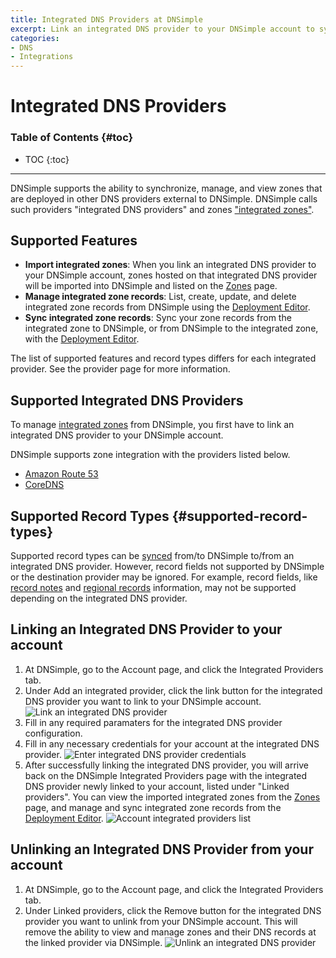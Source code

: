 ```yaml
---
title: Integrated DNS Providers at DNSimple
excerpt: Link an integrated DNS provider to your DNSimple account to synchronize, manage, and view zones at other authoritative DNS providers within DNSimple.
categories:
- DNS
- Integrations
---
```


# Integrated DNS Providers

### Table of Contents {#toc}

* TOC
{:toc}

---

DNSimple supports the ability to synchronize, manage, and view zones that are deployed in other DNS providers external to DNSimple. DNSimple calls such providers "integrated DNS providers" and zones ["integrated zones"](/articles/managing-integrated-zones).

## Supported Features

- **Import integrated zones**: When you link an integrated DNS provider to your DNSimple account, zones hosted on that integrated DNS provider will be imported into DNSimple and listed on the [Zones](/articles/managing-integrated-zones) page.
- **Manage integrated zone records**: List, create, update, and delete integrated zone records from DNSimple using the [Deployment Editor](/articles/deployment-editor).
- **Sync integrated zone records**: Sync your zone records from the integrated zone to DNSimple, or from DNSimple to the integrated zone, with the [Deployment Editor](/articles/deployment-editor#record-syncing).

<info>
The list of supported features and record types differs for each integrated provider. See the provider page for more information.
</info>

## Supported Integrated DNS Providers

To manage [integrated zones](/articles/managing-integrated-zones) from DNSimple, you first have to link an integrated DNS provider to your DNSimple account.

DNSimple supports zone integration with the providers listed below.

- [Amazon Route 53](/articles/integrated-dns-provider-amazon-route53)
- [CoreDNS](/articles/integrated-dns-provider-coredns)

## Supported Record Types {#supported-record-types}

Supported record types can be [synced](/articles/deployment-editor#record-syncing) from/to DNSimple to/from an integrated DNS provider.
However, record fields not supported by DNSimple or the destination provider may be ignored. For example, record fields, like [record notes](/articles/record-notes) and [regional records](/articles/regional-records) information, may not be supported depending on the integrated DNS provider.

## Linking an Integrated DNS Provider to your account

1. At DNSimple, go to the <label>Account</label> page, and click the <label>Integrated Providers</label> tab.
1. Under <label>Add an integrated provider<label>, click the link button for the integrated DNS provider you want to link to your DNSimple account.
![Link an integrated DNS provider](/files/account-integrated-provider-link.png)
1. Fill in any required paramaters for the integrated DNS provider configuration.
1. Fill in any necessary credentials for your account at the integrated DNS provider.
![Enter integrated DNS provider credentials](/files/account-external-provider-link-credentials.png)
1. After successfully linking the integrated DNS provider, you will arrive back on the DNSimple Integrated Providers page with the integrated DNS provider newly linked to your account, listed under "Linked providers". You can view the imported integrated zones from the [Zones](/articles/managing-integrated-zones) page, and manage and sync integrated zone records from the [Deployment Editor](/articles/deployment-editor).
![Account integrated providers list](/files/account-integrated-providers.png)

## Unlinking an Integrated DNS Provider from your account

1. At DNSimple, go to the <label>Account</label> page, and click the <label>Integrated Providers</label> tab.
1. Under <label>Linked providers<label>, click the <label>Remove</label> button for the integrated DNS provider you want to unlink from your DNSimple account. This will remove the ability to view and manage zones and their DNS records at the linked provider via DNSimple.
![Unlink an integrated DNS provider](/files/account-integrated-provider-unlink.png)
